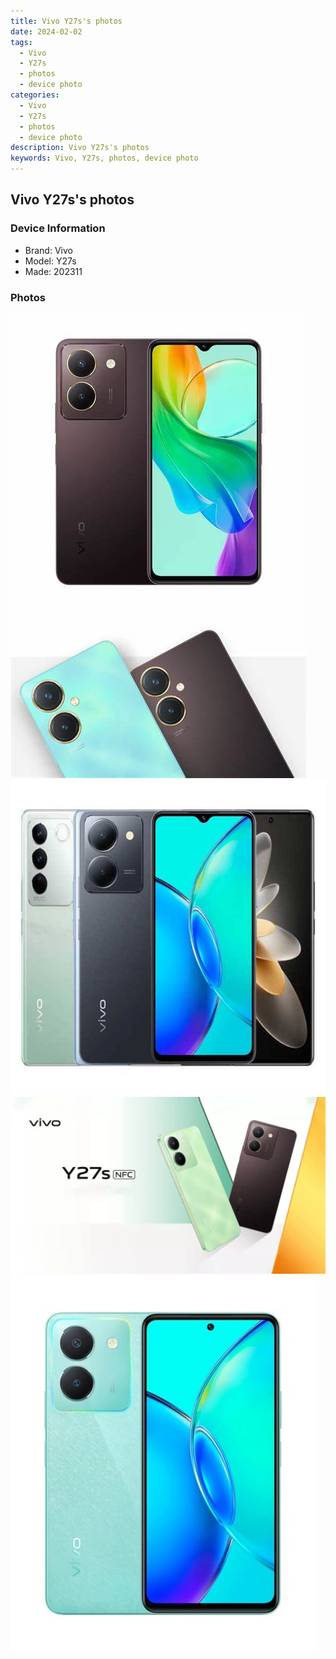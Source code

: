 ```yaml
---
title: Vivo Y27s's photos
date: 2024-02-02
tags: 
  - Vivo
  - Y27s
  - photos
  - device photo
categories: 
  - Vivo
  - Y27s
  - photos
  - device photo
description: Vivo Y27s's photos
keywords: Vivo, Y27s, photos, device photo
---
```


## Vivo Y27s's photos

### Device Information

- Brand: Vivo
- Model: Y27s
- Made: 202311

### Photos

![/images/best-assets/devices/vivo/vivo-y27s/1.jpg](/images/best-assets/devices/vivo/vivo-y27s/1.jpg)
![/images/best-assets/devices/vivo/vivo-y27s/2.jpg](/images/best-assets/devices/vivo/vivo-y27s/2.jpg)
![/images/best-assets/devices/vivo/vivo-y27s/3.jpg](/images/best-assets/devices/vivo/vivo-y27s/3.jpg)
![/images/best-assets/devices/vivo/vivo-y27s/4.jpg](/images/best-assets/devices/vivo/vivo-y27s/4.jpg)
![/images/best-assets/devices/vivo/vivo-y27s/5.jpg](/images/best-assets/devices/vivo/vivo-y27s/5.jpg)
